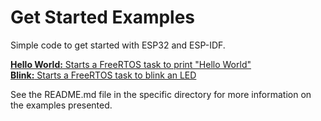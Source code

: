 # Get Started Examples 

Simple code to get started with ESP32 and ESP-IDF. 

[**Hello World:** Starts a FreeRTOS task to print "Hello World"](https://github.com/adrielnardi/mestrado-tinyml/tree/main/example_esp-idf/hello_world) <br />
[**Blink:** Starts a FreeRTOS task to blink an LED](https://github.com/adrielnardi/mestrado-tinyml/tree/main/example_esp-idf/blink)

See the README.md file in the specific directory for more information on the examples presented. 


